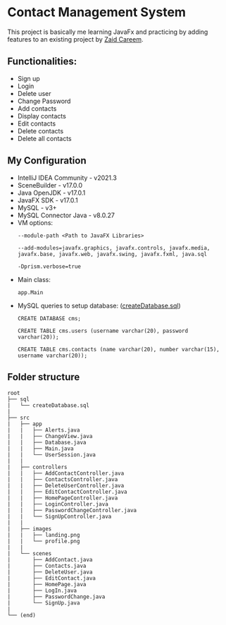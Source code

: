 # Contact Management System

This project is basically me learning JavaFx and practicing by adding features to an existing project by [Zaid Careem](https://github.com/zaidcareem).

## Functionalities:

- Sign up
- Login
- Delete user
- Change Password
- Add contacts
- Display contacts
- Edit contacts
- Delete contacts
- Delete all contacts

## My Configuration

- IntelliJ IDEA Community - v2021.3
- SceneBuilder - v17.0.0
- Java OpenJDK - v17.0.1
- JavaFX SDK - v17.0.1
- MySQL - v3+
- MySQL Connector Java - v8.0.27
- VM options:
  ```
  --module-path <Path to JavaFX Libraries>
  
  --add-modules=javafx.graphics, javafx.controls, javafx.media, javafx.base, javafx.web, javafx.swing, javafx.fxml, java.sql
  
  -Dprism.verbose=true
  
  ```
- Main class:
  ```
  app.Main
  ```
- MySQL queries to setup database: ([createDatabase.sql](./sql/createDatabase.sql))
  ```
  CREATE DATABASE cms;

  CREATE TABLE cms.users (username varchar(20), password varchar(20));

  CREATE TABLE cms.contacts (name varchar(20), number varchar(15), username varchar(20));
  ```

## Folder structure

```
root
├── sql
|   └── createDatabase.sql
|   
├── src
|   ├── app
|   |   ├── Alerts.java
|   |   ├── ChangeView.java
|   |   ├── Database.java
|   |   ├── Main.java
|   |   └── UserSession.java
|   |
|   ├── controllers
|   |   ├── AddContactController.java
|   |   ├── ContactsController.java
|   |   ├── DeleteUserController.java
|   |   ├── EditContactController.java
|   |   ├── HomePageController.java
|   |   ├── LoginController.java
|   |   ├── PasswordChangeController.java
|   |   └── SignUpController.java
|   |
|   ├── images
|   |   ├── landing.png
|   |   └── profile.png
|   |
|   └── scenes
|       ├── AddContact.java
|       ├── Contacts.java
|       ├── DeleteUser.java
|       ├── EditContact.java
|       ├── HomePage.java
|       ├── LogIn.java
|       ├── PasswordChange.java
|       └── SignUp.java
|    
└── (end)
```
